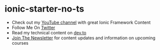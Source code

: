 # ionic-starter-no-ts


- Check out my [YouTube channel](https://www.youtube.com/channel/UCMCcqbJpyL3LAv3PJeYz2bg) with great Ionic Framework Content
- Follow Me On [Twitter](https://twitter.com/aaronksaunders)
- Read my technical content on [dev.to](https://dev.to/aaronksaunders)
- [Join The Newsletter](https://fiwic.ck.page/0bea0cd20d) for content updates and information on upcoming courses
